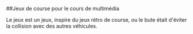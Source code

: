 ##Jeux de course pour le cours de multimédia

Le jeux est un jeux, inspire du jeux rétro de course, ou le bute était d'éviter la collision avec des autres véhicules.

